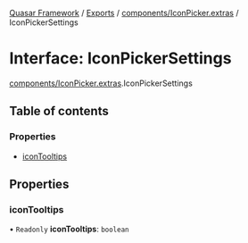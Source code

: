 [Quasar Framework](../index.md) / [Exports](../modules.md) / [components/IconPicker.extras](../modules/components_IconPicker_extras.md) / IconPickerSettings

# Interface: IconPickerSettings

[components/IconPicker.extras](../modules/components_IconPicker_extras.md).IconPickerSettings

## Table of contents

### Properties

- [iconTooltips](components_IconPicker_extras.IconPickerSettings.md#icontooltips)

## Properties

### iconTooltips

• `Readonly` **iconTooltips**: `boolean`
